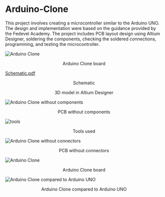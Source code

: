 # Arduino-Clone
This project involves creating a microcontroller similar to the Arduino UNO. The design and implementation were based on the guidance provided by the Fedevel Academy. The project includes PCB layout design using Altium Designer, soldering the components, checking the soldered connections, programming, and testing the microcontroller.

  
![Arduino Clone](https://github.com/user-attachments/assets/ef1879f8-106a-4f77-97d0-3fa135d964d2)
<p align="center">
  Arduino Clone board
</p>


[Schematic.pdf](https://github.com/user-attachments/files/17350274/Schematic.pdf)
<p align="center">
  Schematic
</p>

<p align="center">
  3D model in Altium Designer
</p>

![Arduino Clone without components](https://github.com/user-attachments/assets/2be04e06-dffd-4367-baf8-fb202165b220)
<p align="center">
  PCB without components
</p>

![tools](https://github.com/user-attachments/assets/a18f79c0-9cfc-4297-8dea-78d1f986ac8a)
<p align="center">
  Tools used
</p>

![Arduino Clone without connectors](https://github.com/user-attachments/assets/1b32d16d-f6b8-4050-adc0-0c11530b55bf)
<p align="center">
  PCB without connectors
</p>


![Arduino Clone](https://github.com/user-attachments/assets/6ae7c882-7071-4322-a1c5-160ab8250482)
<p align="center">
  Arduino Clone board
</p>

![Arduino Clone compared to Arduino UNO](https://github.com/user-attachments/assets/3747f3fa-b0d8-47f7-8aa0-9a67a52f108f)
<p align="center">
  Arduino Clone compared to Arduino UNO
</p>
